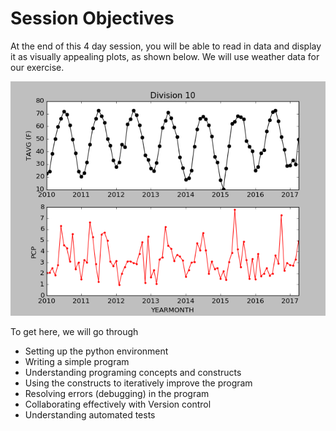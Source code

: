 # Session Objectives

At the end of this 4 day session, you will be able to read in data and display it as visually appealing plots, as shown below.  We will use weather data for our exercise.  

![](../Day3/.SimplePlotting_images/52bf7c6c.png)

To get here, we will go through

-  Setting up the python environment
-  Writing a simple program
-  Understanding programing concepts and constructs
-  Using the constructs to iteratively improve the program 
-  Resolving errors (debugging) in the program
-  Collaborating effectively with Version control
-  Understanding automated tests